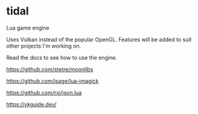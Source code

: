 # tidal
Lua game engine

Uses Vulkan instead of the popular OpenGL. Features will be added to suit other projects I'm working on.

Read the docs to see how to use the engine.

https://github.com/stetre/moonlibs

https://github.com/isage/lua-imagick

https://github.com/rxi/json.lua

https://vkguide.dev/

